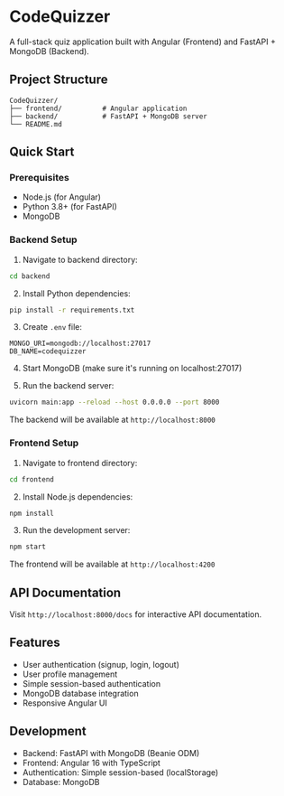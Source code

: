 # CodeQuizzer

A full-stack quiz application built with Angular (Frontend) and FastAPI + MongoDB (Backend).

## Project Structure

```
CodeQuizzer/
├── frontend/          # Angular application
├── backend/           # FastAPI + MongoDB server
└── README.md
```

## Quick Start

### Prerequisites
- Node.js (for Angular)
- Python 3.8+ (for FastAPI)
- MongoDB

### Backend Setup

1. Navigate to backend directory:
```bash
cd backend
```

2. Install Python dependencies:
```bash
pip install -r requirements.txt
```

3. Create `.env` file:
```env
MONGO_URI=mongodb://localhost:27017
DB_NAME=codequizzer
```

4. Start MongoDB (make sure it's running on localhost:27017)

5. Run the backend server:
```bash
uvicorn main:app --reload --host 0.0.0.0 --port 8000
```

The backend will be available at `http://localhost:8000`

### Frontend Setup

1. Navigate to frontend directory:
```bash
cd frontend
```

2. Install Node.js dependencies:
```bash
npm install
```

3. Run the development server:
```bash
npm start
```

The frontend will be available at `http://localhost:4200`

## API Documentation

Visit `http://localhost:8000/docs` for interactive API documentation.

## Features

- User authentication (signup, login, logout)
- User profile management
- Simple session-based authentication
- MongoDB database integration
- Responsive Angular UI

## Development

- Backend: FastAPI with MongoDB (Beanie ODM)
- Frontend: Angular 16 with TypeScript
- Authentication: Simple session-based (localStorage)
- Database: MongoDB
